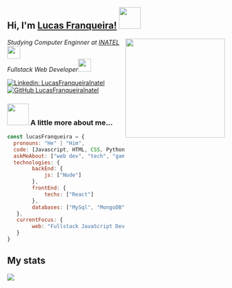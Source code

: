 <h2> Hi, I'm <a href="https://LucasFranqueiraInatel.github.io" target="_blank">Lucas Franqueira!</a> <img src="https://media.giphy.com/media/12oufCB0MyZ1Go/giphy.gif" width="50"></h2>
<img align='right' src="https://media.giphy.com/media/3oKIPnAiaMCws8nOsE/giphy.gif" width="230" height="auto">
<p><em>Studying Computer Enginner at <a href="http://www.inatel.br" target="_blank">INATEL</a><img src="https://media.giphy.com/media/fYSnHlufseco8Fh93Z/giphy.gif" width="30"></br>
  Fullstack Web Developer<img src="https://media.giphy.com/media/WUlplcMpOCEmTGBtBW/giphy.gif" width="30">
</em></p>

[![Linkedin: LucasFranqueiraInatel](https://img.shields.io/badge/-LucasFranqueiraInatel-blue?style=flat-square&logo=Linkedin&logoColor=white&link=https://www.linkedin.com/in/LucasFranqueiraInatel/)](https://www.linkedin.com/in/LucasFranqueiraInatel/)
[![GitHub LucasFranqueiraInatel](https://img.shields.io/github/followers/LucasFranqueiraInatel?label=follow&style=social)](https://github.com/LucasFranqueiraInatel)


### <img src="https://media.giphy.com/media/VgCDAzcKvsR6OM0uWg/giphy.gif" width="50"> A little more about me...  

```javascript
const lucasFranqueira = {
  pronouns: "He" | "Him",
  code: [Javascript, HTML, CSS, Python, Java, C++],
  askMeAbout: ["web dev", "tech", "games"],
  technologies: {
        backEnd: {
            js: ["Node"]
        },
        frontEnd: {
            techs: ["React"]
        },
        databases: ["MySql", "MongoDB"],
   },
   currentFocus: {
        web: "Fullstack JavaScript Development"
   }
}
```

<h2>My stats</h2>

<img src="https://github-readme-stats.vercel.app/api?username=iuricode&show_icons=true&title_color=783c00&text_color=af552e&icon_color=783c00&bg_color=f8efd4&cache_seconds=2300">
